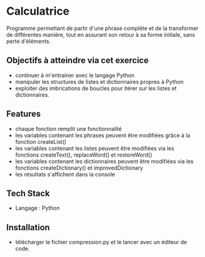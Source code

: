 # Calculatrice

Programme permettant de partir d'une phrase complète et de la transformer de différentes manière, tout en assurant son retour à sa forme initiale, sans perte d'éléments.

## Objectifs à atteindre via cet exercice

- continuer à m'entrainer avec le langage Python
- manipuler les structures de listes et dictionnaires propres à Python
- exploiter des imbrications de boucles pour itérer sur les listes et dictionnaires.

## Features

- chaque fonction remplit une fonctionnalité
- les variables contenant les phrases peuvent être modifiées grâce à la fonction createList()
- les variables contenant les listes peuvent être modifiées via les fonctions createText(), replaceWord() et restoreWord()
- les variables contenant les dictionnaires peuvent être modifiées via les fonctions createDictionary() et improvedDictionary
- les résultats s'affichent dans la console

## Tech Stack

- Langage : Python

## Installation

- télécharger le fichier compression.py et le lancer avec un éditeur de code.
